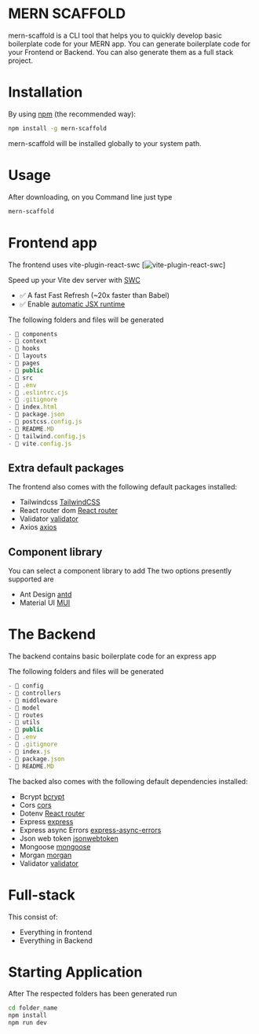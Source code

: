# MERN SCAFFOLD

mern-scaffold is a CLI tool that helps you to quickly develop basic boilerplate code for your MERN app.
You can generate boilerplate code for your Frontend or Backend.
You can also generate them as a full stack project.

# Installation

By using [npm](http://npmjs.org) (the recommended way):

```bash
npm install -g mern-scaffold
```

mern-scaffold will be installed globally to your system path.

# Usage

After downloading, on you Command line just type

```bash
mern-scaffold
```

# Frontend app

The frontend uses vite-plugin-react-swc
[![vite-plugin-react-swc](https://github.com/vitejs/vite-plugin-react-swc.git)]

Speed up your Vite dev server with [SWC](https://swc.rs/)

- ✅ A fast Fast Refresh (~20x faster than Babel)
- ✅ Enable [automatic JSX runtime](https://reactjs.org/blog/2020/09/22/introducing-the-new-jsx-transform.html)

The following folders and files will be generated

```ts
- 📂 components
- 📂 context
- 📂 hooks
- 📂 layouts
- 📂 pages
- 📂 public
- 📂 src
- 📄 .env
- 📄 .eslintrc.cjs
- 📄 .gitignore
- 📄 index.html
- 📄 package.json
- 📄 postcss.config.js
- 📄 README.MD
- 📄 tailwind.config.js
- 📄 vite.config.js
```

## Extra default packages

The frontend also comes with the following default packages installed:

- Tailwindcss [TailwindCSS](https://tailwindcss.com/)
- React router dom [React router](https://reactrouter.com/)
- Validator [validator](https://www.npmjs.com/package/validator/)
- Axios [axios](https://www.npmjs.com/package/axios/)

## Component library

You can select a component library to add
The two options presently supported are

- Ant Design [antd](https://ant.design/)
- Material UI [MUI](https://mui.com/)

# The Backend

The backend contains basic boilerplate code for an express app

The following folders and files will be generated

```ts
- 📂 config
- 📂 controllers
- 📂 middleware
- 📂 model
- 📂 routes
- 📂 utils
- 📂 public
- 📄 .env
- 📄 .gitignore
- 📄 index.js
- 📄 package.json
- 📄 README.MD
```

The backed also comes with the following default dependencies installed:

- Bcrypt [bcrypt](https://www.npmjs.com/package/bcrypt/)
- Cors [cors](https://www.npmjs.com/package/cors/)
- Dotenv [React router](https://reactrouter.com/)
- Express [express](https://www.npmjs.com/package/express/)
- Express async Errors [express-async-errors](https://www.npmjs.com/package/express-async-errors/)
- Json web token [jsonwebtoken](https://www.npmjs.com/package/jsonwebtoken/)
- Mongoose [mongoose](https://www.npmjs.com/package/mongoose/)
- Morgan [morgan](https://www.npmjs.com/package/morgan/)
- Validator [validator](https://www.npmjs.com/package/validator/)

# Full-stack

This consist of:

- Everything in frontend
- Everything in Backend

# Starting Application

After The respected folders has been generated run

```bash
cd folder_name
npm install
npm run dev
```
